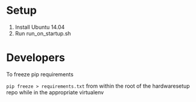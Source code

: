 # Setup

1. Install Ubuntu 14.04
2. Run run_on_startup.sh

# Developers

To freeze pip requirements

`pip freeze > requirements.txt` from within the root of the hardwaresetup repo while in the appropriate virtualenv

